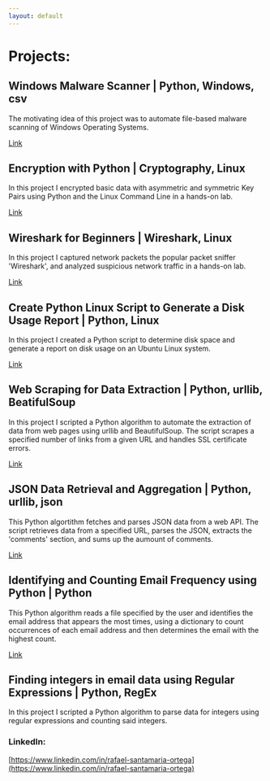 ```yaml
---
layout: default
---
```

# Projects:

## Windows Malware Scanner | Python, Windows, csv

The motivating idea of this project was to automate file-based malware scanning of Windows Operating Systems. 

[Link](./malware_scanner.md)

## Encryption with Python | Cryptography, Linux

In this project I encrypted basic data with asymmetric and symmetric Key Pairs using Python and the Linux Command Line in a hands-on lab. 

[Link](https://coursera.org/share/f57a28f19e8686c16574a15b9a4dc4fa)

## Wireshark for Beginners | Wireshark, Linux

In this project I captured network packets the popular packet sniffer 'Wireshark', and analyzed suspicious network traffic in a hands-on lab.

[Link](https://coursera.org/share/e2c2b2432378fab138e98f631844a262)

## Create Python Linux Script to Generate a Disk Usage Report | Python, Linux

In this project I created a Python script to determine disk space and generate a report on disk usage on an Ubuntu Linux system.

[Link](https://www.coursera.org/account/accomplishments/verify/YS3XQAQ8EEK6)

## Web Scraping for Data Extraction | Python, urllib, BeatifulSoup

In this project I scripted a Python algorithm to automate the extraction of data from web pages using urllib and BeautifulSoup. The script scrapes a specified number of links from a given URL and handles SSL certificate errors.

[Link](https://github.com/Rafael-Santamaria-Ortega/UMichigan-Python-Specialization/blob/main/urlinkfollow.py)

## JSON Data Retrieval and Aggregation | Python, urllib, json 

This Python algortithm fetches and parses JSON data from a web API. The script retrieves data from a specified URL, parses the JSON, extracts the 'comments' section, and sums up the aumount of comments.

[Link](https://github.com/Rafael-Santamaria-Ortega/UMichigan-Python-Specialization/blob/main/jsonparsesum.py)

## 


## Identifying and Counting Email Frequency using Python | Python

This Python algorithm reads a file specified by the user and identifies the email address that appears the most times, using a dictionary to count occurrences of each email address and then determines the email with the highest count.

[Link](https://github.com/Rafael-Santamaria-Ortega/UMichigan-Python-Specialization/blob/main/imposibru.py)

## Finding integers in email data using Regular Expressions | Python, RegEx

In this project I scripted a Python algorithm to parse data for integers using regular expressions and counting said integers.


### LinkedIn: 
[https://www.linkedin.com/in/rafael-santamaria-ortega](https://www.linkedin.com/in/rafael-santamaria-ortega)
